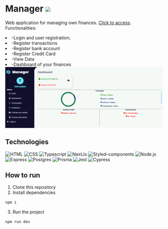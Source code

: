 # Manager <img  src="https://cdn-icons-png.flaticon.com/512/4149/4149727.png"  height="50px">

Web application for managing own finances.  <a href="https://manager-inky.vercel.app">Click to access</a>. Functionalities:
<li>-Login and user registration;</li>
<li>-Register transactions</li>
<li>-Register bank account</li>
<li>-Register Credit Card</li>
<li>-View Data</li>
<li>-Dashboard of your finances</li>
<img src="./public/managerMainPage.png"/>


## Technologies
 <img src="https://img.shields.io/badge/HTML5-E34F26?style=for-the-badge&logo=html5&logoColor=white" alt="HTML"/> <img src="https://img.shields.io/badge/CSS3-1572B6?style=for-the-badge&logo=css3&logoColor=white" alt="CSS"/> <img src="https://img.shields.io/badge/typescript-%23007ACC.svg?style=for-the-badge&logo=typescript&logoColor=white" alt="Typescript"> <img src="https://img.shields.io/badge/Next-black?style=for-the-badge&logo=next.js&logoColor=white" alt="NextJs"/> <img src="https://img.shields.io/badge/styled--components-DB7093?style=for-the-badge&logo=styled-components&logoColor=white" alt="Styled-components"/> <img src="https://img.shields.io/badge/node.js-6DA55F?style=for-the-badge&logo=node.js&logoColor=white" alt="Node.js"> <img src="https://img.shields.io/badge/Express.js-000000?style=for-the-badge&logo=express&logoColor=white" alt="Express"> <img src="https://img.shields.io/badge/postgres-%23316192.svg?style=for-the-badge&logo=postgresql&logoColor=white" alt="Postgres"/> <img src="https://img.shields.io/badge/Prisma-3982CE?style=for-the-badge&logo=Prisma&logoColor=white" alt="Prisma"> <img src="https://img.shields.io/badge/-jest-%23C21325?style=for-the-badge&logo=jest&logoColor=white" alt="Jest"/> <img src="https://img.shields.io/badge/-cypress-%23E5E5E5?style=for-the-badge&logo=cypress&logoColor=058a5e" alt="Cypress"/> 
## How to run

1. Clone this repository
2. Install dependencies

```bash
npm i
```

3. Run the project

```bash
npm run dev
```
